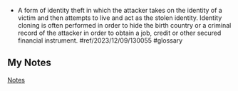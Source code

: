 - A form of identity theft in which the attacker takes on the identity of a victim and then attempts to live and act as the stolen identity. Identity cloning is often performed in order to hide the birth country or a criminal record of the attacker in order to obtain a job, credit or other secured financial instrument. #ref/2023/12/09/130055 #glossary
## My Notes
[Notes](mynotes/identity-cloning-notes.md)
